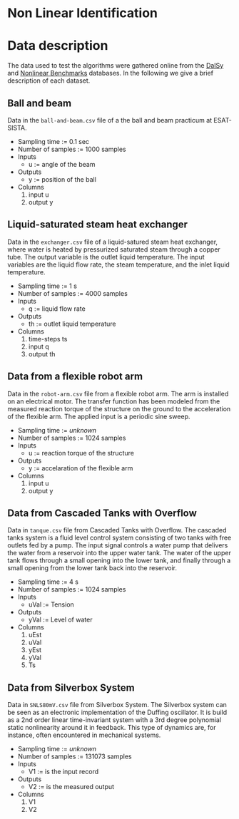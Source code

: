 # Non Linear Identification

# Data description

The data used to test the algorithms were gathered online from the [DaISy](https://homes.esat.kuleuven.be/~smc/daisy/daisydata.html)
and [Nonlinear Benchmarks](https://www.nonlinearbenchmark.org/benchmarks) databases. In the following we give a brief description of each
dataset.

## Ball and beam

Data in the `ball-and-beam.csv` file of a the ball and beam practicum at ESAT-SISTA.

* Sampling time := 0.1 sec
* Number of samples := 1000 samples
* Inputs
    * u := angle of the beam
* Outputs
    * y := position of the ball
* Columns
    1. input u
    2. output y

## Liquid-saturated steam heat exchanger 

Data in the `exchanger.csv` file of a liquid-satured steam heat exchanger, where water is
heated by pressurized saturated steam through a copper tube. The output variable is the
outlet liquid temperature. The input variables are the liquid flow rate, the steam
temperature, and the inlet liquid temperature.

* Sampling time := 1 s
* Number of samples := 4000 samples
* Inputs
    * q := liquid flow rate 
* Outputs
    * th := outlet liquid temperature
* Columns
    1. time-steps ts
    2. input q
    3. output th 

## Data from a flexible robot arm

Data in the `robot-arm.csv` file from a flexible robot arm. The arm is installed on an
electrical motor. The transfer function has been modeled from the measured reaction 
torque of the structure on the ground to the acceleration of the flexible arm. The applied
input is a periodic sine sweep.

* Sampling time := _unknown_
* Number of samples := 1024 samples
* Inputs
    * u := reaction torque of the structure
* Outputs
    * y := accelaration of the flexible arm
* Columns
	1. input u
	2. output y

## Data from Cascaded Tanks with Overflow

Data in `tanque.csv` file from Cascaded Tanks with Overflow. The cascaded tanks system is a fluid level control system consisting of two tanks with free outlets fed by a pump. The input signal controls a water pump that delivers the water from a reservoir into the upper water tank. The water of the upper tank flows through a small opening into the lower tank, and finally through a small opening from the lower tank back into the reservoir. 

* Sampling time := 4 s
* Number of samples := 1024 samples
* Inputs
    * uVal := Tension
* Outputs
    * yVal := Level of water
* Columns
	1. uEst
	2. uVal
 	3. yEst
 	4. yVal
  	5. Ts

 ## Data from Silverbox System

Data in `SNLS80mV.csv` file from Silverbox System. The Silverbox system can be seen as an electronic implementation of the Duffing oscillator. It is build as a 2nd order linear time-invariant system with a 3rd degree polynomial static nonlinearity around it in feedback. This type of dynamics are, for instance, often encountered in mechanical systems.

* Sampling time := _unknown_
* Number of samples := 131073 samples
* Inputs
    * V1 := is the input record 
* Outputs
    * V2 := is the measured output
* Columns
    1. V1
    2. V2

